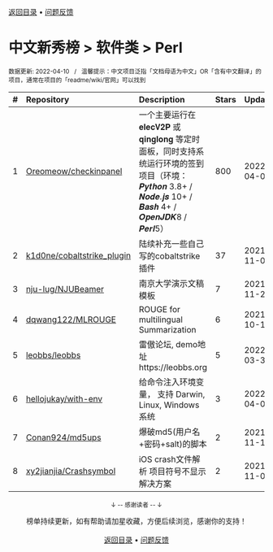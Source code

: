 <a href="https://github.com/GrowingGit/GitHub-Chinese-Top-Charts#github中文排行榜">返回目录</a> • <a href="/content/docs/feedback.md">问题反馈</a>

# 中文新秀榜 > 软件类 > Perl
<sub>数据更新: 2022-04-10&nbsp;&nbsp;&nbsp;/&nbsp;&nbsp;&nbsp;温馨提示：中文项目泛指「文档母语为中文」OR「含有中文翻译」的项目，通常在项目的「readme/wiki/官网」可以找到</sub>

|#|Repository|Description|Stars|Updated|Created|
|:-|:-|:-|:-|:-|:-|
|1|[Oreomeow/checkinpanel](https://github.com/Oreomeow/checkinpanel)|一个主要运行在 𝐞𝐥𝐞𝐜𝐕𝟐𝐏 或 𝐪𝐢𝐧𝐠𝐥𝐨𝐧𝐠 等定时面板，同时支持系统运行环境的签到项目（环境：𝑷𝒚𝒕𝒉𝒐𝒏 3.8+ / 𝑵𝒐𝒅𝒆.𝒋𝒔 10+ / 𝑩𝒂𝒔𝒉 4+ / 𝑶𝒑𝒆𝒏𝑱𝑫𝑲8 / 𝑷𝒆𝒓𝒍5）|800|2022-04-03|2021-08-22|
|2|[k1d0ne/cobaltstrike_plugin](https://github.com/k1d0ne/cobaltstrike_plugin)|陆续补充一些自己写的cobaltstrike插件|37|2021-11-05|2021-10-20|
|3|[nju-lug/NJUBeamer](https://github.com/nju-lug/NJUBeamer)|南京大学演示文稿模板|7|2021-11-21|2021-11-21|
|4|[dqwang122/MLROUGE](https://github.com/dqwang122/MLROUGE)|ROUGE for multilingual Summarization|6|2021-10-11|2021-10-11|
|5|[leobbs/leobbs](https://github.com/leobbs/leobbs)|雷傲论坛, demo地址https://leobbs.org|5|2022-03-31|2021-04-26|
|6|[hellojukay/with-env](https://github.com/hellojukay/with-env)|给命令注入环境变量， 支持 Darwin, Linux, Windows 系统|3|2022-04-03|2022-03-08|
|7|[Conan924/md5ups](https://github.com/Conan924/md5ups)|爆破md5(用户名+密码+salt)的脚本|2|2021-11-15|2021-11-15|
|8|[xy2jianjia/Crashsymbol](https://github.com/xy2jianjia/Crashsymbol)|iOS crash文件解析 项目符号不显示解决方案|2|2021-11-02|2021-10-29|

<div align="center">
    <p><sub>↓ -- 感谢读者 -- ↓</sub></p>
    榜单持续更新，如有帮助请加星收藏，方便后续浏览，感谢你的支持！
</div>

<br/>

<div align="center"><a href="https://github.com/GrowingGit/GitHub-Chinese-Top-Charts#github中文排行榜">返回目录</a> • <a href="/content/docs/feedback.md">问题反馈</a></div>
